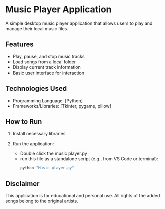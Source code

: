 # Music Player Application

A simple desktop music player application that allows users to play and manage their local music files.

## Features

- Play, pause, and stop music tracks
- Load songs from a local folder
- Display current track information
- Basic user interface for interaction

## Technologies Used

- Programming Language: [Python]
- Frameworks/Libraries: [Tkinter, pygame, pillow]

## How to Run

1. Install necessary libraries

2. Run the application:
   - Double click the music player.py
   - run this file as a standalone script (e.g., from VS Code or terminal):
     ```bash
     python "Music player.py"

## Disclaimer

This application is for educational and personal use. All rights of the added songs belong to the original artists.
